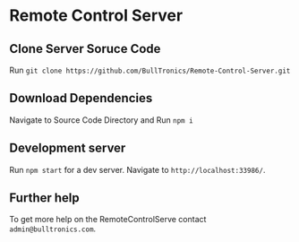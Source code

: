 # Remote Control Server


## Clone Server Soruce Code

Run `git clone https://github.com/BullTronics/Remote-Control-Server.git`

## Download Dependencies

Navigate to Source Code Directory and Run `npm i`

## Development server

Run `npm start` for a dev server. Navigate to `http://localhost:33986/`.

## Further help

To get more help on the RemoteControlServe contact `admin@bulltronics.com`.
